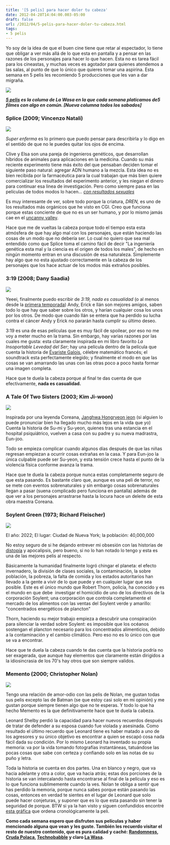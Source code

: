 ```yaml
---
title: '[5 pelis] para hacer doler tu cabeza'
date: 2012-04-28T14:04:00.003-05:00
draft: false
url: /2012/04/5-pelis-para-hacer-doler-tu-cabeza.html
tags: 
- 5 pelis
---
```


Yo soy de la idea de que el buen cine tiene que retar al espectador, lo tiene que obligar a ver más allá de lo que esta en pantalla y a pensar en las razones de los personajes para hacer lo que hacen. Esta no es tarea fácil para los cineastas, y muchas veces es agotador para quienes atendemos a las salas, al punto de que lo único que quieres tomar una aspirina. Esta semana en 5 pelis les recomiendo 5 producciones que les van a dar migraña.

  

[![](http://www.davidniles.com/photos/index_files/camera-head.jpg)](http://www.davidniles.com/photos/index_files/camera-head.jpg)

  
  

**_[5 pelis](http://www.la-wasa.com/search/label/5%20pelis) es la columa de La Wasa en la que cada semana platicamos de5 filmes con algo en común. \[Nueva columna todos los sabados\]_**  
  

### Splice (2009; Vincenzo Natali)

[![](http://upload.wikimedia.org/wikipedia/en/2/22/Splice-poster.jpg)](http://upload.wikimedia.org/wikipedia/en/2/22/Splice-poster.jpg)

_Super enferma_ es lo primero que puedo pensar para describirla y lo digo en el sentido de que no le puedes quitar los ojos de encima.  
  
Clive y Elsa son una pareja de ingenieros genéticos, que desarrollan híbridos de animales para aplicaciones en la medicina. Cuando su más reciente experimento tiene más éxito del que pensaban deciden tomar el siguiente paso natural: agregar ADN humano a la mezcla. Esta idea no es bien recibida por la farmacéutica para la cual trabajan que más bien quiere comercializar los resultados del experimento anterior, y les niegan el dinero para continuar esa linea de investigación. Pero como siempre pasa en las películas de todos modos lo hacen... [_con resultados sexuales_](http://www.youtube.com/watch?v=rP8QekrcMio)

  

Es muy interesante de ver, sobre todo porque la criatura, _DREN,_ es uno de los resultados más orgánicos que he visto en CGI. Creo que funciona porque estas conciente de que no es un ser humano, y por lo mismo jamás cae en el [uncanny valley](http://www.penny-arcade.com/patv/episode/the-uncanny-valley).

  

Hace que me de vueltas la cabeza porque todo el tiempo esta esta atmósfera de que hay algo mal con los personajes, que están haciendo las cosas de un modo que no debería ser. Lo cual no quiero que sea mal entendido como que Splice toma el camino fácil de decir "La ingeniería genética esta mal y la ciencia es el origen de todos los males", de hecho en ningún momento entran en una discusión de esa naturaleza. Simplemente hay algo que no esta ajustado correctamente en la cabeza de los personajes que los hace actuar de los modos más extraños posibles.

### 3:19 (2008; Dany Saadia)

[![](http://elhombredehule.files.wordpress.com/2009/06/3_19.jpg?w=430)](http://elhombredehule.files.wordpress.com/2009/06/3_19.jpg?w=430)

Yeeei, finalmente puedo escribir de _3:19, nada es casualidad_ (o al menos desde la [primera temporada](http://www.la-wasa.com/2009/10/el-libro-y-le-pelicula-de-hoy.html)) Andy, Erick e Ilán son mejores amigos, saben todo lo que hay que saber sobre los otros, y harían cualquier cosa los unos por los otros. De modo que cuando Ilán se entera que ha perdido su lucha contra el cáncer Andy y Erick no pararán hasta cumplir su último deseo.

  

3:19 es una de esas películas que es muy fácil de spoilear, por eso no me voy a meter mucho en la trama. Sin embargo, hay varias razones por las cuales me gusta: esta claramente inspirada en mi libro favorito _La Insoportable Levedad del Ser_; hay una película dentro de la película que cuenta la historia de [Évariste Galois](http://es.wikipedia.org/wiki/%C3%89variste_Galois), célebre matemático francés; el soundtrack esta perfectamente elegido; y finalmente el modo en que las cosas se van amarrando las unas con las otras poco a poco hasta formar una imagen completa. 

  

Hace que te duela la cabeza porque al final te das cuenta de que efectivamente, **nada es casualidad.**

### A Tale Of Two Sisters (2003; Kim Ji-woon)

[![](http://upload.wikimedia.org/wikipedia/en/2/21/A_Tale_of_Two_Sisters_film.jpg)](http://upload.wikimedia.org/wikipedia/en/2/21/A_Tale_of_Two_Sisters_film.jpg)

Inspirada por una leyenda Coreana, [Janghwa Hongryeon jeon](http://en.wikipedia.org/wiki/Janghwa_Hongryeon_jeon) (si alguien lo puede pronunciar bien ha llegado mucho más lejos en la vida que yo) Cuenta la historia de Su-mi y Su-yeon, quienes tras una estancia en el hospital psiquiátrico, vuelven a casa con su padre y su nueva madrastra, Eun-joo.

  

Todo se empieza complicar cuando algunos días después de que las niñas regresan empiezan a ocurrir cosas extrañas en la casa. Y para Eun-joo la única culpable puede ser Su-yeon, y esta tensión crece hasta el punto de la violencia física conforme avanza la trama.

  

Hace que te duela la cabeza porque nunca estas completamente seguro de que esta pasando. Es bastante claro que, aunque es una peli de terror, no se mete con eventos sobrenaturales y sin embargo cosas sobrenaturales llegan a pasar (suena complicado pero funciona en pantalla) además de que ver a los personajes arrastrarse hasta la locura hace un deleite de esta obra maestra Coreana.

### Soylent Green (1973; Richard Fleischer)

[![](http://upload.wikimedia.org/wikipedia/en/1/13/Soylent_green.jpg)](http://upload.wikimedia.org/wikipedia/en/1/13/Soylent_green.jpg)

  

El año: 2022; El lugar: Ciudad de Nueva York; la población: 40,000,000

  

No estoy seguro de si he dejando entrever mi obsesión con las historias de [distopía](http://es.wikipedia.org/wiki/Distop%C3%ADa) y apocalipsis, pero bueno, si no lo han notado lo tengo y esta es una de las mejores pelis al respecto.

  

Básicamente la humanidad finalmente logró chingar el planeta: el efecto invernadero, la división de clases sociales, la contaminación, la sobre población, la pobreza, la falta de comida y los estados autoritarios han llevado a la gente a vivir de lo que puede y en cualquier lugar que sea posible. Este es el único mundo que Robert Thorn, policía, ha conocido y es el mundo en que debe  investigar el homicidio de uno de los directivos de la corporación Soylent; una corporación que controla completamente el mercado de los alimentos con las ventas del Soylent verde y amarillo: "concentrados energéticos de plancton"

  

Thorn, haciendo su mejor trabajo empieza a descubrir una conspiración para silenciar la verdad sobre Soylent: es imposible que los océanos sostengan el plancton necesario para los concentrados alimenticios, debido a la contaminación y el cambio climático. Pero eso no es lo único con que se va a encontrar.

  

Hace que te duela la cabeza cuando te das cuenta que la historia podría no ser exagerada, que aunque hay elementos que claramente están dirigidos a la idiosincrasia de los 70's hay otros que son siempre validos.

### Memento (2000; Christopher Nolan)

[![](http://upload.wikimedia.org/wikipedia/en/c/c7/Memento_poster.jpg)](http://upload.wikimedia.org/wikipedia/en/c/c7/Memento_poster.jpg)

Tengo una relación de amor-odio con las pelis de Nolan, me gustan todas sus pelis excepto las de Batman (se que estoy casi solo en mi opinión) y me gustan porque siempre tienen algo que no te esperas. Y todo lo que ha hecho Memento es la que definitivamente hace que te duela la cabeza.

  

Leonard Shelby perdió la capacidad para hacer nuevos recuerdos después de tratar de defender a su esposa cuando fue violada y asesinada. Como resultado el último recuerdo que Leonard tiene es haber matado a uno de los agresores y su único objetivo es encontrar a quien se escapó cosa nada fácil dada su condición. Por lo mismo Leonard ha inventado su propia memoria: va por la vida tomando fotografías instantáneas, tatuándose las pocas cosas que sabe con certeza y confiando solo en las notas de su puño y letra.

  

Toda la historia se cuenta en dos partes. Una en blanco y negro, que va hacia adelante y otra a color, que va hacia atrás; estas dos porciones de la historia se van intercalando hasta encontrarse al final de la película y eso es lo que funciona sublimemente cuando la ves. Nolan te obliga a sentir que has perdido la memoria, porque nunca sabes porque están pasando las cosas, entonces en verdad te sientes en el lugar de Leonard que solo puede hacer conjeturas, y suponer que es lo que esta pasando sin tener la seguridad de porque. BTW si ya la han visto y siguen confundidos encontré [esta gráfica](http://upload.wikimedia.org/wikipedia/commons/4/49/Visual_Map_of_the_Film_Memento.png) que ordena cronológicamente la peli.

  
  
  
**Como cada semana espero que disfruten sus películas y haber mencionado alguna que vean y les guste. También les recuerdo visitar el resto de nuestro contenido, que es pura calidad y caché: [Randomness](http://www.la-wasa.com/search/label/Randomness), [Cruda Polaca](http://www.la-wasa.com/search/label/Cruda%20Polaca), [Technobabble](http://www.la-wasa.com/search/label/Technobabble) y claro [La Wasa](http://la-wasa.blogspot.com/search/label/La%20Wasa).**